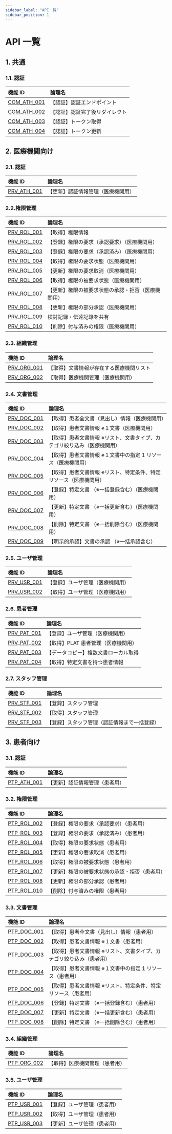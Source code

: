 ```yaml
---
sidebar_label: "API一覧"
sidebar_position: 1
---
```


# API 一覧

## 1. 共通

### 1.1. 認証

| 機能 ID                                                                                   | 論理名                         |
| :---------------------------------------------------------------------------------------- | :----------------------------- |
| [COM_ATH_001](./API_list/common/Authenticate/COM_ATH_001：【認証】認証エンドポイント)     | 【認証】認証エンドポイント     |
| [COM_ATH_002](./API_list/common/Authenticate/COM_ATH_002：【認証】認証完了後リダイレクト) | 【認証】認証完了後リダイレクト |
| [COM_ATH_003](./API_list/common/Authenticate/COM_ATH_003：【認証】トークン取得)           | 【認証】トークン取得           |
| [COM_ATH_004](./API_list/common/Authenticate/COM_ATH_004：【認証】トークン更新)           | 【認証】トークン更新           |

## 2. 医療機関向け

### 2.1. 認証

| 機能 ID                                                                                      | 論理名                             |
| :------------------------------------------------------------------------------------------- | :--------------------------------- |
| [PRV_ATH_001](./API_list/providers/2.1.認証/PRV_ATH_001：【更新】認証情報管理（医療機関用）) | 【更新】認証情報管理（医療機関用） |

### 2.2.権限管理

| 機能 ID                                                                                                          | 論理名                                             |
| :--------------------------------------------------------------------------------------------------------------- | :------------------------------------------------- |
| [PRV_ROL_001](./API_list/providers/2.2.権限管理/PRV_ROL_001：【取得】権限情報)                                   | 【取得】権限情報                                   |
| [PRV_ROL_002](./API_list/providers/2.2.権限管理/PRV_ROL_002：【登録】権限の要求（承認要求）（医療機関用）)       | 【登録】権限の要求（承認要求）（医療機関用）       |
| [PRV_ROL_003](./API_list/providers/2.2.権限管理/PRV_ROL_003：【登録】権限の要求（承認済み）（医療機関用）)       | 【登録】権限の要求（承認済み）（医療機関用）       |
| [PRV_ROL_004](./API_list/providers/2.2.権限管理/PRV_ROL_004：【取得】権限の要求状態（医療機関用）)               | 【取得】権限の要求状態（医療機関用）               |
| [PRV_ROL_005](./API_list/providers/2.2.権限管理/PRV_ROL_005：【更新】権限の要求取消（医療機関用）)               | 【更新】権限の要求取消（医療機関用）               |
| [PRV_ROL_006](./API_list/providers/2.2.権限管理/PRV_ROL_006：【取得】権限の被要求状態（医療機関用）)             | 【取得】権限の被要求状態（医療機関用）             |
| [PRV_ROL_007](./API_list/providers/2.2.権限管理/PRV_ROL_007：【更新】権限の被要求状態の承認・拒否（医療機関用）) | 【更新】権限の被要求状態の承認・拒否（医療機関用） |
| [PRV_ROL_008](./API_list/providers/2.2.権限管理/PRV_ROL_008：【更新】権限の部分承認（医療機関用）)               | 【更新】権限の部分承認（医療機関用）               |
| [PRV_ROL_009](./API_list/providers/2.2.権限管理/PRV_ROL_009：検討記録・伝達記録を共有)                           | 検討記録・伝達記録を共有                           |
| [PRV_ROL_010](./API_list/providers/2.2.権限管理/PRV_ROL_010：【削除】付与済みの権限（医療機関用）)               | 【削除】付与済みの権限（医療機関用）               |

### 2.3. 組織管理

| 機能 ID                                                                                                | 論理名                                   |
| :----------------------------------------------------------------------------------------------------- | :--------------------------------------- |
| [PRV_ORG_001](./API_list/providers/2.3.組織管理/PRV_ORG_001：【取得】文書情報が存在する医療機関リスト) | 【取得】文書情報が存在する医療機関リスト |
| [PRV_ORG_002](./API_list/providers/2.3.組織管理/PRV_ORG_002：【取得】医療機関管理（医療機関用）)       | 【取得】医療機関管理（医療機関用）       |

### 2.4. 文書管理

| 機能 ID                                                                                                                                        | 論理名                                                                   |
| :--------------------------------------------------------------------------------------------------------------------------------------------- | :----------------------------------------------------------------------- |
| [PRV_DOC_001](./API_list/providers/2.4.文書管理/PRV_DOC_001：【取得】患者全文書（見出し）情報（医療機関用）)                                   | 【取得】患者全文書（見出し）情報（医療機関用）                           |
| [PRV_DOC_002](./API_list/providers/2.4.文書管理/PRV_DOC_002：【取得】患者文書情報%E3%80%80※１文書（医療機関用）)                               | 【取得】患者文書情報 ※１文書（医療機関用）                               |
| [PRV_DOC_003](./API_list/providers/2.4.文書管理/PRV_DOC_003：【取得】患者文書情報%E3%80%80※リスト、文書タイプ、カテゴリ絞り込み（医療機関用）) | 【取得】患者文書情報 ※リスト、文書タイプ、カテゴリ絞り込み（医療機関用） |
| [PRV_DOC_004](./API_list/providers/2.4.文書管理/PRV_DOC_004：【取得】患者文書情報%E3%80%80※１文書中の指定1リソース（医療機関用）)              | 【取得】患者文書情報 ※１文書中の指定 1 リソース（医療機関用）            |
| [PRV_DOC_005](./API_list/providers/2.4.文書管理/PRV_DOC_005：【取得】患者文書情報%E3%80%80※リスト、特定条件、特定リソース（医療機関用）)       | 【取得】患者文書情報 ※リスト、特定条件、特定リソース（医療機関用）       |
| [PRV_DOC_006](./API_list/providers/2.4.文書管理/PRV_DOC_006：【登録】特定文書%E3%80%80（※一括登録含む）（医療機関用）)                         | 【登録】特定文書 （※一括登録含む）（医療機関用）                         |
| [PRV_DOC_007](./API_list/providers/2.4.文書管理/PRV_DOC_007：【更新】特定文書%E3%80%80（※一括更新含む）（医療機関用）)                         | 【更新】特定文書 （※一括更新含む）（医療機関用）                         |
| [PRV_DOC_008](./API_list/providers/2.4.文書管理/PRV_DOC_008：【削除】特定文書%E3%80%80（※一括削除含む）（医療機関用）)                         | 【削除】特定文書 （※一括削除含む）（医療機関用）                         |
| [PRV_DOC_009](./API_list/providers/2.4.文書管理/PRV_DOC_009：【明示的承認】文書の承認%E3%80%80（※一括承認含む）)                               | 【明示的承認】文書の承認 （※一括承認含む）                               |

### 2.5. ユーザ管理

| 機能 ID                                                                                          | 論理名                           |
| :----------------------------------------------------------------------------------------------- | :------------------------------- |
| [PRV_USR_001](./API_list/providers/2.5.ユーザ管理/PRV_USR_001：【登録】ユーザ管理（医療機関用）) | 【登録】ユーザ管理（医療機関用） |
| [PRV_USR_002](./API_list/providers/2.5.ユーザ管理/PRV_USR_002：【取得】ユーザ管理（医療機関用）) | 【取得】ユーザ管理（医療機関用） |

### 2.6. 患者管理

| 機能 ID                                                                                            | 論理名                               |
| :------------------------------------------------------------------------------------------------- | :----------------------------------- |
| [PRV_PAT_001](./API_list/providers/2.6.患者管理/PRV_PAT_001：【登録】PLAT患者管理（医療機関用）)   | 【登録】ユーザ管理（医療機関用）     |
| [PRV_PAT_002](./API_list/providers/2.6.患者管理/PRV_PAT_002：【取得】PLAT患者管理（医療機関用）)   | 【取得】PLAT 患者管理（医療機関用）  |
| [PRV_PAT_003](./API_list/providers/2.6.患者管理/PRV_PAT_003：【データコピー】複数文書ローカル取得) | 【データコピー】複数文書ローカル取得 |
| [PRV_PAT_004](./API_list/providers/2.6.患者管理/PRV_PAT_004：【取得】特定文書を持つ患者情報)       | 【取得】特定文書を持つ患者情報       |

### 2.7. スタッフ管理

| 機能 ID                                                                                                        | 論理名                                       |
| :------------------------------------------------------------------------------------------------------------- | :------------------------------------------- |
| [PRV_STF_001](./API_list/providers/2.7.スタッフ管理/PRV_STF_001：【登録】スタッフ管理)                         | 【登録】スタッフ管理                         |
| [PRV_STF_002](./API_list/providers/2.7.スタッフ管理/PRV_STF_002：【取得】スタッフ管理)                         | 【取得】スタッフ管理                         |
| [PRV_STF_003](./API_list/providers/2.7.スタッフ管理/PRV_STF_003：【登録】スタッフ管理（認証情報まで一括登録）) | 【登録】スタッフ管理（認証情報まで一括登録） |

## 3. 患者向け

### 3.1. 認証

| 機能 ID                                                                                     | 論理名                         |
| :------------------------------------------------------------------------------------------ | :----------------------------- |
| [PTP_ATH_001](./API_list/participants/3.1.認証/PTP_ATH_001：【更新】認証情報管理（患者用）) | 【更新】認証情報管理（患者用） |

### 3.2. 権限管理

| 機能 ID                                                                                                         | 論理名                                         |
| :-------------------------------------------------------------------------------------------------------------- | :--------------------------------------------- |
| [PTP_ROL_002](./API_list/participants/3.2.権限管理/PTP_ROL_002：【登録】権限の要求（承認要求）（患者用）)       | 【登録】権限の要求（承認要求）（患者用）       |
| [PTP_ROL_003](./API_list/participants/3.2.権限管理/PTP_ROL_003：【登録】権限の要求（承認済み）（患者用）)       | 【登録】権限の要求（承認済み）（患者用）       |
| [PTP_ROL_004](./API_list/participants/3.2.権限管理/PTP_ROL_004：【取得】権限の要求状態（患者用）)               | 【取得】権限の要求状態（患者用）               |
| [PTP_ROL_005](./API_list/participants/3.2.権限管理/PTP_ROL_005：【更新】権限の要求取消（患者用）)               | 【更新】権限の要求取消（患者用）               |
| [PTP_ROL_006](./API_list/participants/3.2.権限管理/PTP_ROL_006：【取得】権限の被要求状態（患者用）)             | 【取得】権限の被要求状態（患者用）             |
| [PTP_ROL_007](./API_list/participants/3.2.権限管理/PTP_ROL_007：【更新】権限の被要求状態の承認・拒否（患者用）) | 【更新】権限の被要求状態の承認・拒否（患者用） |
| [PTP_ROL_008](./API_list/participants/3.2.権限管理/PTP_ROL_008：【更新】権限の部分承認（患者用）)               | 【更新】権限の部分承認（患者用）               |
| [PTP_ROL_010](./API_list/participants/3.2.権限管理/PTP_ROL_010：【削除】付与済みの権限（患者用）)               | 【削除】付与済みの権限（患者用）               |

### 3.3. 文書管理

| 機能 ID                                                                                                                                       | 論理名                                                               |
| :-------------------------------------------------------------------------------------------------------------------------------------------- | :------------------------------------------------------------------- |
| [PTP_DOC_001](./API_list/participants/3.3.文書管理/PTP_DOC_001：【取得】患者全文書（見出し）情報（患者用）)                                   | 【取得】患者全文書（見出し）情報（患者用）                           |
| [PTP_DOC_002](./API_list/participants/3.3.文書管理/PTP_DOC_002：【取得】患者文書情報%E3%80%80※１文書（患者用）)                               | 【取得】患者文書情報 ※１文書（患者用）                               |
| [PTP_DOC_003](./API_list/participants/3.3.文書管理/PTP_DOC_003：【取得】患者文書情報%E3%80%80※リスト、文書タイプ、カテゴリ絞り込み（患者用）) | 【取得】患者文書情報 ※リスト、文書タイプ、カテゴリ絞り込み（患者用） |
| [PTP_DOC_004](./API_list/participants/3.3.文書管理/PTP_DOC_004：【取得】患者文書情報%E3%80%80※１文書中の指定1リソース（患者用）)              | 【取得】患者文書情報 ※１文書中の指定 1 リソース（患者用）            |
| [PTP_DOC_005](./API_list/participants/3.3.文書管理/PTP_DOC_005：【取得】患者文書情報%E3%80%80※リスト、特定条件、特定リソース（患者用）)       | 【取得】患者文書情報 ※リスト、特定条件、特定リソース（患者用）       |
| [PTP_DOC_006](./API_list/participants/3.3.文書管理/PTP_DOC_006：【登録】特定文書%E3%80%80（※一括登録含む）（患者用）)                         | 【登録】特定文書 （※一括登録含む）（患者用）                         |
| [PTP_DOC_007](./API_list/participants/3.3.文書管理/PTP_DOC_007：【更新】特定文書%E3%80%80（※一括更新含む）（患者用）)                         | 【更新】特定文書 （※一括更新含む）（患者用）                         |
| [PTP_DOC_008](./API_list/participants/3.3.文書管理/PTP_DOC_008：【削除】特定文書%E3%80%80（※一括削除含む）（患者用）)                         | 【削除】特定文書 （※一括削除含む）（患者用）                         |

### 3.4. 組織管理

| 機能 ID                                                                                         | 論理名                         |
| :---------------------------------------------------------------------------------------------- | :----------------------------- |
| [PTP_ORG_002](./API_list/participants/3.4.組織管理/PTP_ORG_002：【取得】医療機関管理（患者用）) | 【取得】医療機関管理（患者用） |

### 3.5. ユーザ管理

| 機能 ID                                                                                         | 論理名                       |
| :---------------------------------------------------------------------------------------------- | :--------------------------- |
| [PTP_USR_001](./API_list/participants/3.5.ユーザ管理/PTP_USR_001：【登録】ユーザ管理（患者用）) | 【登録】ユーザ管理（患者用） |
| [PTP_USR_002](./API_list/participants/3.5.ユーザ管理/PTP_USR_002：【取得】ユーザ管理（患者用）) | 【取得】ユーザ管理（患者用） |
| [PTP_USR_003](./API_list/participants/3.5.ユーザ管理/PTP_USR_003：【更新】ユーザ管理（患者用）) | 【更新】ユーザ管理（患者用） |
